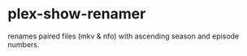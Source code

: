 # plex-show-renamer
renames paired files (mkv &amp; nfo) with ascending season and episode numbers.
